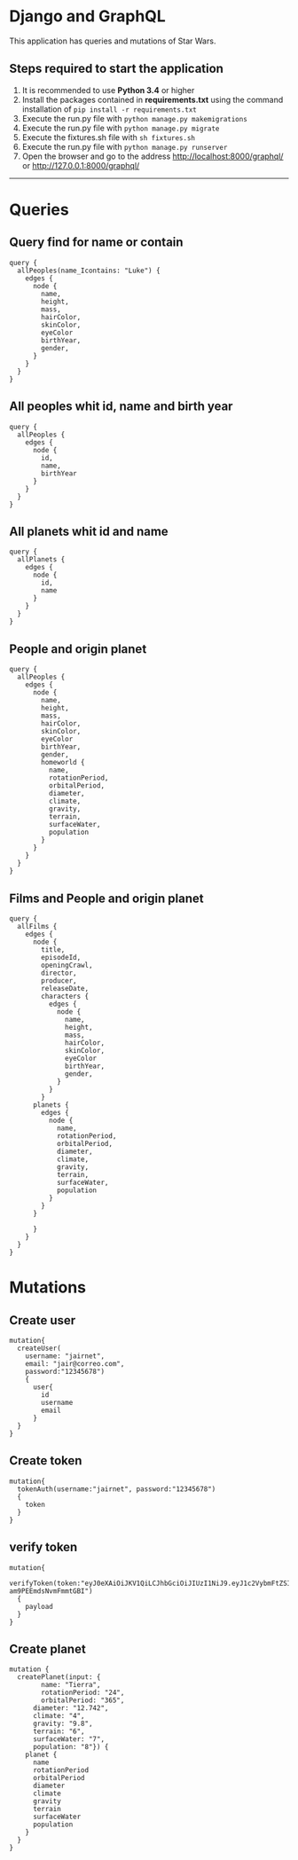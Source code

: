 # Django and GraphQL

This application has queries and mutations of Star Wars.

## Steps required to start the application

1.  It is recommended to use **Python 3.4** or higher
2.  Install the packages contained in **requirements.txt** using the command
    installation of `pip install -r requirements.txt`
3.  Execute the run.py file with `python manage.py makemigrations`
4.  Execute the run.py file with `python manage.py migrate`
5.  Execute the fixtures.sh file with `sh fixtures.sh`
6.  Execute the run.py file with `python manage.py runserver`
7.  Open the browser and go to the address <http://localhost:8000/graphql/>
    or <http://127.0.0.1:8000/graphql/>

---

# Queries

## Query find for name or contain 
```
query {
  allPeoples(name_Icontains: "Luke") {
    edges {
      node {
        name,
        height,
        mass,
        hairColor,
        skinColor,
        eyeColor
        birthYear,
        gender,
      }
    }
  }
}
```

## All peoples whit id, name and birth year
```
query {
  allPeoples {
    edges {
      node {
        id,
        name,
        birthYear
      }
    }
  }
}
```

## All planets whit id and name
```
query {
  allPlanets {
    edges {
      node {
        id,
        name
      }
    }
  }
}
```

## People and origin planet
```
query {
  allPeoples {
    edges {
      node {
        name,
        height,
        mass,
        hairColor,
        skinColor,
        eyeColor
        birthYear,
        gender,
        homeworld {
          name,
          rotationPeriod,
          orbitalPeriod,
          diameter,
          climate,
          gravity,
          terrain,
          surfaceWater,
          population
        }
      }
    }
  }
}
```

## Films and People and origin planet
```
query {
  allFilms {
    edges {
      node {
        title,
        episodeId,
        openingCrawl,
        director,
        producer,
        releaseDate,
        characters {
          edges {
            node {
              name,
              height,
              mass,
              hairColor,
              skinColor,
              eyeColor
              birthYear,
              gender,
            }
          }
        }
      planets {
        edges {
          node {
            name,
          	rotationPeriod,
          	orbitalPeriod,
          	diameter,
          	climate,
          	gravity,
          	terrain,
          	surfaceWater,
          	population
          }
        }
      }
        
      }
    }
  }
}
```

# Mutations

## Create user
```
mutation{
  createUser(
    username: "jairnet",
    email: "jair@correo.com",
    password:"12345678")
    {
      user{
        id
        username
        email
      }
  }
}
```


## Create token
```
mutation{
  tokenAuth(username:"jairnet", password:"12345678")
  {
    token
  }
}
```


## verify token
```
mutation{
  verifyToken(token:"eyJ0eXAiOiJKV1QiLCJhbGciOiJIUzI1NiJ9.eyJ1c2VybmFtZSI6ImphaXJuZXQiLCJleHAiOjE1OTU5MDcxOTYsIm9yaWdJYXQiOjE1OTU5MDY4OTZ9.xWXtZ10ENBVdZ2vD2VEfELU-am9PEEmdsNvmFmmtGBI")
  {
    payload
  }
}
```


## Create planet
```
mutation {
  createPlanet(input: {
    	name: "Tierra",
  		rotationPeriod: "24",
  		orbitalPeriod: "365",
      diameter: "12.742",
      climate: "4",
      gravity: "9.8",
      terrain: "6",
      surfaceWater: "7",
      population: "8"}) {
    planet {
      name
      rotationPeriod
      orbitalPeriod
      diameter
      climate
      gravity
      terrain
      surfaceWater
      population
    }
  }
}
```
